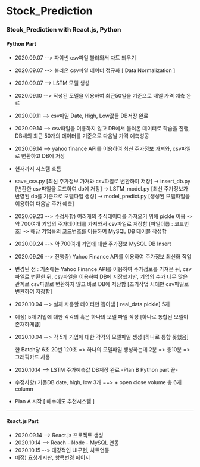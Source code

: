 # Stock_Prediction
### Stock_Prediction with React.js, Python

#### Python Part

+ 2020.09.07  -->  파이썬 csv파일 불러와서 차트 띄우기

+ 2020.09.07  -->  불러온 csv파일 데이터 정규화 [ Data Normalization ]

+ 2020.09.07  -->  LSTM 모델 생성

+ 2020.09.10  -->  작성된 모델을 이용하여 최근50일을 기준으로 내일 가격 예측 완료

+ 2020.09.11  -->  csv파일 Date, High, Low값들 DB저장 완료

+ 2020.09.14  -->  csv파일을 이용하지 않고 DB에서 불러온 데이터로 학습을 진행, DB내의 최근 50개의 데이터를 기준으로 다음날 가격 예측성공

+ 2020.09.14  -->  yahoo finance API를 이용하여 최신 주가정보 가져와, csv파일로 변환하고 DB에 저장

+ 현재까지 시스템 흐름

+ save_csv.py  [최신 주가정보 가져와 csv파일로 변환하여 저장] -> insert_db.py [변환한 csv파일을 로드하여 db에 저장] -> LSTM_model.py [최신 주가정보가 반영된 db를 기준으로 모델파일 생성] -> model_predict.py [생성된 모델파일을 이용하여 다음날 주가 예측]

+ 2020.09.23  -->  수정사항) 여러개의 주식데이터를 가져오기 위해 pickle 이용 -> 약 700여개 기업의 주가데이터를 가져와서 csv파일로 저장함 [파일이름 : 코드번호] -> 해당 기업들의 코드번호를 이용하여 MySQL DB 테이블 작성함

+ 2020.09.24  -->  약 700여개 기업에 대한 주가정보 MySQL DB Insert

+ 2020.09.26  -->  진행중) Yahoo Finance API를 이용하여 주가정보 최신화 작업

+ 변경된 점 : 기존에는 Yahoo Finance API를 이용하여 주가정보를 가져온 뒤, csv파일로 변환한 뒤, csv파일을 이용하여 DB에 저장했지만, 기업의 수가 너무 많은 관계로 csv파일로 변환하지 않고 바로 DB에 저장함               [초기작업 시에만 csv파일로 변환하여 저장함]

+ 2020.10.04  -->  실제 사용할 데이터만 뽑아냄 [ real_data.pickle] 5개

+ 예정) 5개 기업에 대한 각각의 혹은 하나의 모델 파일  작성 [하나로 통합된 모델이 존재하게끔]

+ 2020.10.04  -->  각 5개 기업에 대한 각각의 모델파일 생성 [하나로 통합 못했음]

  한 Batch당 6초 20번 120초 => 하나의 모델파일 생성하는데 2분 => 총10분
  => 그래픽카드 사용
  
+ 2020.10.14  -->  LSTM 주가예측값 DB저장 완료 -Plan B Python part 끝-

+ 수정사항) 기존DB date, high, low 3개  ==> + open close volume 총 6개 column

+ Plan A 시작 [ 매수매도 추천시스템 ]



------

#### React.js Part

+ 2020.09.14  -->  React.js 프로젝트 생성
+ 2020.10.14  -->  Reach - Node - MySQL 연동
+ 2020.10.15  -->  대강적인 UI구현, 차트연동
+ 예정) 요청게시판, 항목변경 페이지
